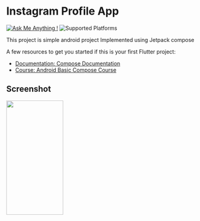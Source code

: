 # Instagram Profile App
[![Ask Me Anything !](https://img.shields.io/badge/Ask%20me-anything-1abc9c.svg)]()
![Supported Platforms](https://img.shields.io/badge/Platform-Android%20-blue.svg?logo=flutter)

 This project is simple android project Implemented using Jetpack compose
 
 A few resources to get you started if this is your first Flutter project:
 - [Documentation: Compose Documentation](https://developer.android.com/courses/jetpack-compose/course)
 - [Course: Android Basic Compose Course](https://developer.android.com/courses/android-basics-compose/course)
  
## Screenshot
<img src="https://github.com/muralidroi/Instagram_profile/assets/27795498/84172c7b-4320-4fa8-acf5-18c8df65d928" width="150" height = "300" />
